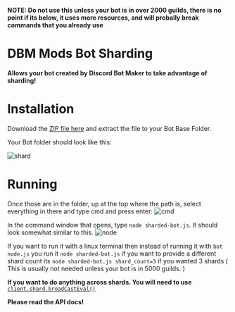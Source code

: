 
**NOTE: Do not use this unless your bot is in over 2000 guilds, there is no point if its below, it uses more resources, and will probally break commands that you already use**

# DBM Mods Bot Sharding

**Allows your bot created by Discord Bot Maker to take advantage of sharding!**


Installation
====
Download the [ZIP file here](https://downgit.github.io/#/home?url=https://github.com/dbm-network/custom-files/blob/master/Bot%20Sharder/sharded-bot.js) and extract the file to your Bot Base Folder.

Your Bot folder should look like this:

![shard](https://i.imgur.com/sHqbJjV.png)


Running
====

Once those are in the folder, up at the top where the path is, select everything in there and type cmd and press enter:
![cmd](https://i.imgur.com/XWKxwob.png)



In the command window that opens, type `node sharded-bot.js`. It should look somewhat similar to this.
![node](https://i.imgur.com/AKuzOrR.png)


If you want to run it with a linux terminal then instead of running it with `bot node.js` you run it `node sharded-bot.js` if you want to provide a different shard count its `node sharded-bot.js shard_count=3` if you wanted 3 shards ( This is usually not needed unless your bot is in 5000 guilds.  )

**If you want to do anything across shards.  You will need to use** [`client.shard.broadCastEval()`](https://discord.js.org/#/docs/main/stable/class/ShardClientUtil?scrollTo=broadcastEval)

**Please read the API docs!**

